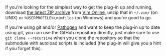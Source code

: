 If you're looking for the simplest way to get the plug-in up and running, download [the latest ZIP archive](http://peterodding.com/code/vim/downloads/notes.zip) from [Vim Online](http://www.vim.org/scripts/script.php?script_id=3375), unzip that in `~/.vim/` (on UNIX) or `%USERPROFILE%\vimfiles` (on Windows) and you're good to go.

If you're using git and/or [Pathogen](http://www.vim.org/scripts/script.php?script_id=2332) and want to keep the plug-in up to date using git, you can use the GitHub repository directly, just make sure to use `git clone --recursive` when you clone the repository so that the submodule with autoload scripts is included (the plug-in will give you a hint if you forget this).
